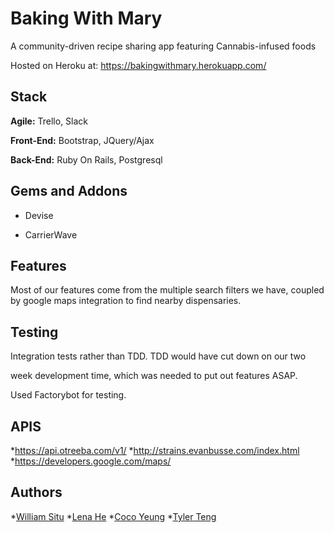 # Baking With Mary

A community-driven recipe sharing app featuring Cannabis-infused foods

Hosted on Heroku at: <https://bakingwithmary.herokuapp.com/>


## Stack

**Agile:** Trello, Slack

**Front-End:** Bootstrap, JQuery/Ajax

**Back-End:** Ruby On Rails, Postgresql 

## Gems and Addons

* Devise

* CarrierWave

## Features

Most of our features come from the multiple search filters we have, coupled by google maps integration to find nearby dispensaries.
 

## Testing

Integration tests rather than TDD.  TDD would have cut down on our two 

week development time, which was needed to put out features ASAP.

Used Factorybot for testing.

## APIS

*https://api.otreeba.com/v1/
*http://strains.evanbusse.com/index.html
*https://developers.google.com/maps/

## Authors

*[William Situ](https://github.com/Buraisx)
*[Lena He](https://github.com/leneehe) 
*[Coco Yeung](https://github.com/co2co2)
*[Tyler Teng](https://github.com/tylteng)
